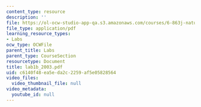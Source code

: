 ```yaml
---
content_type: resource
description: ''
file: https://ol-ocw-studio-app-qa.s3.amazonaws.com/courses/6-863j-natural-language-and-the-computer-representation-of-knowledge-spring-2003/c6140f48ea5eda2c2259af5e05828564_lab1b_2003.pdf
file_type: application/pdf
learning_resource_types:
- Labs
ocw_type: OCWFile
parent_title: Labs
parent_type: CourseSection
resourcetype: Document
title: lab1b_2003.pdf
uid: c6140f48-ea5e-da2c-2259-af5e05828564
video_files:
  video_thumbnail_file: null
video_metadata:
  youtube_id: null
---
```

